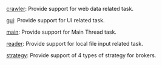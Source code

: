 [crawler](https://github.com/zifa25796/CS-2212-Project/tree/main/2212/src/crawler): Provide support for web data related task.

[gui](https://github.com/zifa25796/CS-2212-Project/tree/main/2212/src/gui): Provide support for UI related task.

[main](https://github.com/zifa25796/CS-2212-Project/tree/main/2212/src/main): Provide support for Main Thread task.

[reader](https://github.com/zifa25796/CS-2212-Project/tree/main/2212/src/reader): Provide support for local file input related task.

[strategy](https://github.com/zifa25796/CS-2212-Project/tree/main/2212/src/strategy): Provide support of 4 types of strategy for brokers.